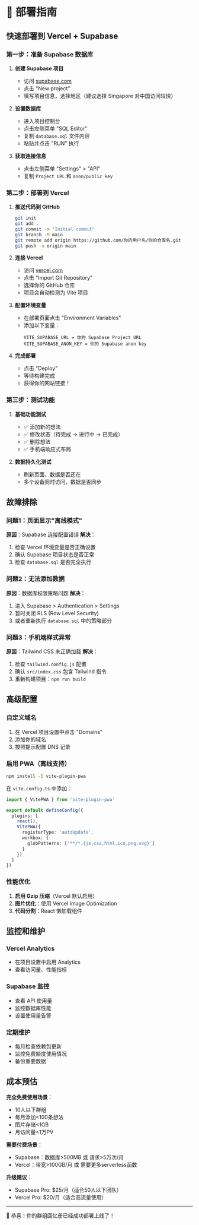 # 🚀 部署指南

## 快速部署到 Vercel + Supabase

### 第一步：准备 Supabase 数据库

1. **创建 Supabase 项目**
   - 访问 [supabase.com](https://supabase.com)
   - 点击 "New project"
   - 填写项目信息，选择地区（建议选择 Singapore 对中国访问较快）

2. **设置数据库**
   - 进入项目控制台
   - 点击左侧菜单 "SQL Editor"
   - 复制 `database.sql` 文件内容
   - 粘贴并点击 "RUN" 执行

3. **获取连接信息**
   - 点击左侧菜单 "Settings" > "API"
   - 复制 `Project URL` 和 `anon/public key`

### 第二步：部署到 Vercel

1. **推送代码到 GitHub**
   ```bash
   git init
   git add .
   git commit -m "Initial commit"
   git branch -M main
   git remote add origin https://github.com/你的用户名/你的仓库名.git
   git push -u origin main
   ```

2. **连接 Vercel**
   - 访问 [vercel.com](https://vercel.com)
   - 点击 "Import Git Repository"
   - 选择你的 GitHub 仓库
   - 项目会自动检测为 Vite 项目

3. **配置环境变量**
   - 在部署页面点击 "Environment Variables"
   - 添加以下变量：
     ```
     VITE_SUPABASE_URL = 你的 Supabase Project URL
     VITE_SUPABASE_ANON_KEY = 你的 Supabase anon key
     ```

4. **完成部署**
   - 点击 "Deploy"
   - 等待构建完成
   - 获得你的网站链接！

### 第三步：测试功能

1. **基础功能测试**
   - ✅ 添加新的想法
   - ✅ 修改状态（待完成 → 进行中 → 已完成）
   - ✅ 删除想法
   - ✅ 手机端响应式布局

2. **数据持久化测试**
   - 刷新页面，数据是否还在
   - 多个设备同时访问，数据是否同步

## 故障排除

### 问题1：页面显示"离线模式"
**原因**：Supabase 连接配置错误
**解决**：
1. 检查 Vercel 环境变量是否正确设置
2. 确认 Supabase 项目状态是否正常
3. 检查 `database.sql` 是否完全执行

### 问题2：无法添加数据
**原因**：数据库权限策略问题
**解决**：
1. 进入 Supabase > Authentication > Settings
2. 暂时关闭 RLS (Row Level Security)
3. 或者重新执行 `database.sql` 中的策略部分

### 问题3：手机端样式异常
**原因**：Tailwind CSS 未正确加载
**解决**：
1. 检查 `tailwind.config.js` 配置
2. 确认 `src/index.css` 包含 Tailwind 指令
3. 重新构建项目：`npm run build`

## 高级配置

### 自定义域名
1. 在 Vercel 项目设置中点击 "Domains"
2. 添加你的域名
3. 按照提示配置 DNS 记录

### 启用 PWA（离线支持）
```bash
npm install -D vite-plugin-pwa
```

在 `vite.config.ts` 中添加：
```typescript
import { VitePWA } from 'vite-plugin-pwa'

export default defineConfig({
  plugins: [
    react(),
    VitePWA({
      registerType: 'autoUpdate',
      workbox: {
        globPatterns: ['**/*.{js,css,html,ico,png,svg}']
      }
    })
  ]
})
```

### 性能优化
1. **启用 Gzip 压缩**（Vercel 默认启用）
2. **图片优化**：使用 Vercel Image Optimization
3. **代码分割**：React 懒加载组件

## 监控和维护

### Vercel Analytics
- 在项目设置中启用 Analytics
- 查看访问量、性能指标

### Supabase 监控
- 查看 API 使用量
- 监控数据库性能
- 设置使用量告警

### 定期维护
- 每月检查依赖包更新
- 监控免费额度使用情况
- 备份重要数据

## 成本预估

**完全免费使用场景**：
- 10人以下群组
- 每月添加<100条想法
- 图片存储<1GB
- 月访问量<1万PV

**需要付费场景**：
- Supabase：数据库>500MB 或 请求>5万次/月
- Vercel：带宽>100GB/月 或 需要更多serverless函数

**升级建议**：
- Supabase Pro: $25/月（适合50人以下团队）
- Vercel Pro: $20/月（适合高流量使用）

---

🎉 恭喜！你的群组回忆册已经成功部署上线了！